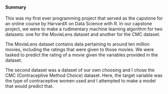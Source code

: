 #### Summary
This was my first ever programming project that served as the capstone for an online course by HarvardX on Data Science with R. In our capstone project,
we were to make a rudimentary machine learning algorithm for two datasets: one for the MovieLens dataset and another for the CMC dataset.

The MovieLens dataset contains data pertaining to around ten million movies, including the ratings that were given to those movies. We were tasked to 
predict the rating of a movie given the variables provided in the dataset.

The second dataset was a dataset of our own choosing and I chose the CMC (Contraceptive Method Choice) dataset. Here, the target variable was the type
of contraceptive women used and I attempted to make a model that would predict that.
